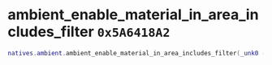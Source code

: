 # ambient_enable_material_in_area_includes_filter `0x5A6418A2`

```lua
natives.ambient.ambient_enable_material_in_area_includes_filter(_unk0 --[[ number ]], _unk1 --[[ number ]])
```